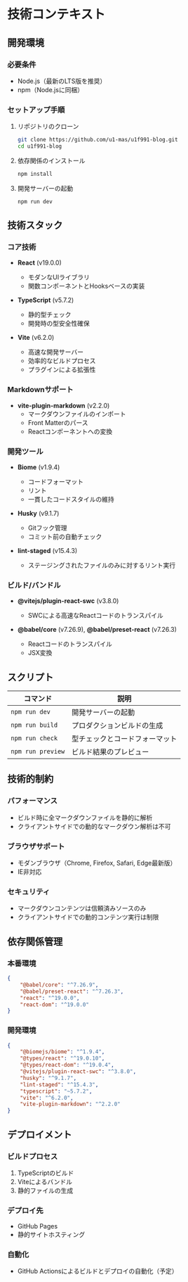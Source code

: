 # 技術コンテキスト

## 開発環境

### 必要条件
- Node.js（最新のLTS版を推奨）
- npm（Node.jsに同梱）

### セットアップ手順
1. リポジトリのクローン
   ```bash
   git clone https://github.com/u1-mas/u1f991-blog.git
   cd u1f991-blog
   ```

2. 依存関係のインストール
   ```bash
   npm install
   ```

3. 開発サーバーの起動
   ```bash
   npm run dev
   ```

## 技術スタック

### コア技術
- **React** (v19.0.0)
  - モダンなUIライブラリ
  - 関数コンポーネントとHooksベースの実装

- **TypeScript** (v5.7.2)
  - 静的型チェック
  - 開発時の型安全性確保

- **Vite** (v6.2.0)
  - 高速な開発サーバー
  - 効率的なビルドプロセス
  - プラグインによる拡張性

### Markdownサポート
- **vite-plugin-markdown** (v2.2.0)
  - マークダウンファイルのインポート
  - Front Matterのパース
  - Reactコンポーネントへの変換

### 開発ツール
- **Biome** (v1.9.4)
  - コードフォーマット
  - リント
  - 一貫したコードスタイルの維持

- **Husky** (v9.1.7)
  - Gitフック管理
  - コミット前の自動チェック

- **lint-staged** (v15.4.3)
  - ステージングされたファイルのみに対するリント実行

### ビルド/バンドル
- **@vitejs/plugin-react-swc** (v3.8.0)
  - SWCによる高速なReactコードのトランスパイル

- **@babel/core** (v7.26.9), **@babel/preset-react** (v7.26.3)
  - Reactコードのトランスパイル
  - JSX変換

## スクリプト

| コマンド | 説明 |
|----------|------|
| `npm run dev` | 開発サーバーの起動 |
| `npm run build` | プロダクションビルドの生成 |
| `npm run check` | 型チェックとコードフォーマット |
| `npm run preview` | ビルド結果のプレビュー |

## 技術的制約

### パフォーマンス
- ビルド時に全マークダウンファイルを静的に解析
- クライアントサイドでの動的なマークダウン解析は不可

### ブラウザサポート
- モダンブラウザ（Chrome, Firefox, Safari, Edge最新版）
- IE非対応

### セキュリティ
- マークダウンコンテンツは信頼済みソースのみ
- クライアントサイドでの動的コンテンツ実行は制限

## 依存関係管理

### 本番環境
```json
{
    "@babel/core": "^7.26.9",
    "@babel/preset-react": "^7.26.3",
    "react": "^19.0.0",
    "react-dom": "^19.0.0"
}
```

### 開発環境
```json
{
    "@biomejs/biome": "^1.9.4",
    "@types/react": "^19.0.10",
    "@types/react-dom": "^19.0.4",
    "@vitejs/plugin-react-swc": "^3.8.0",
    "husky": "^9.1.7",
    "lint-staged": "^15.4.3",
    "typescript": "~5.7.2",
    "vite": "^6.2.0",
    "vite-plugin-markdown": "^2.2.0"
}
```

## デプロイメント

### ビルドプロセス
1. TypeScriptのビルド
2. Viteによるバンドル
3. 静的ファイルの生成

### デプロイ先
- GitHub Pages
- 静的サイトホスティング

### 自動化
- GitHub Actionsによるビルドとデプロイの自動化（予定）
